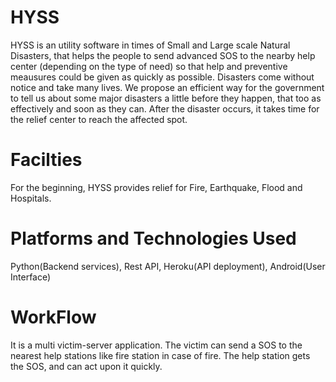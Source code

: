 # HYSS

HYSS is an utility software in times of Small and Large scale Natural Disasters, that helps the people to send advanced SOS to the nearby help center (depending on the type of need) so that help and preventive meausures could be given as quickly as possible. Disasters come without notice and take many lives. We propose an efficient way for the government to tell us about some major disasters a little before they happen, that too as effectively and soon as they can. After the disaster occurs, it takes time for the relief center to reach the affected spot.

# Facilties

For the beginning, HYSS provides relief for Fire, Earthquake, Flood and Hospitals.

# Platforms and Technologies Used

Python(Backend services), Rest API, Heroku(API deployment), Android(User Interface)

# WorkFlow

It is a multi victim-server application. The victim can send a SOS to the nearest help stations like fire station in case of fire. The help station gets the SOS, and can act upon it quickly.
